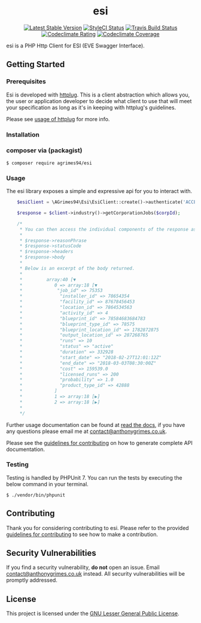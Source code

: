 <h1 align="center">esi</h1>

<p align="center">
<a href="https://packagist.org/packages/aGrimes94/esi"><img src="https://poser.pugx.org/agrimes94/esi/v/stable" alt="Latest Stable Version"></a>
<a href="https://styleci.io/repos/121171717"><img src="https://styleci.io/repos/121171717/shield?branch=master" alt="StyleCI Status"></a>
<a href="https://travis-ci.org/aGrimes94/esi"><img src="https://img.shields.io/travis/aGrimes94/esi.svg" alt="Travis Build Status"></a>
<a href="https://codeclimate.com/github/aGrimes94/esi/maintainability"><img src="https://api.codeclimate.com/v1/badges/b955d3eb7b589cf75597/maintainability" alt="Codeclimate Rating"></a>
<a href="https://codeclimate.com/github/aGrimes94/esi/test_coverage"><img src="https://api.codeclimate.com/v1/badges/b955d3eb7b589cf75597/test_coverage" alt="Codeclimate Coverage"></a>
</p>

esi is a PHP Http Client for ESI (EVE Swagger Interface).

## Getting Started

### Prerequisites

Esi is developed with [httplug](http://httplug.io/). This is a client abstraction which allows you, the user or application
developer to decide what client to use that will meet your specification as long as it's in keeping with httplug's guidelines.

Please see [usage of httplug](http://docs.php-http.org/en/latest/httplug/usage.html) for more info.

### Installation

### composer via (packagist)

``` shell
$ composer require agrimes94/esi 
```

### Usage

The esi library exposes a simple and expressive api for you to interact with.

``` php
    $esiClient = \AGrimes94\Esi\EsiClient::create()->authenticate('ACCESS_TOKEN');

    $response = $client->industry()->getCorporationJobs($corpId);

    /*
     * You can then access the individual components of the response as an associative array via:
     *
     * $response->reasonPhrase
     * $response->statusCode
     * $response->headers
     * $response->body
     *
     * Below is an excerpt of the body returned.
     *
     *         array:40 [▼
     *            0 => array:18 [▼
     *             "job_id" => 75353
     *              "installer_id" => 78654354
     *              "facility_id" => 87678456453
     *              "location_id" => 7864534563
     *              "activity_id" => 4
     *              "blueprint_id" => 78584683684783
     *              "blueprint_type_id" => 78575
     *              "blueprint_location_id" => 1782872875
     *              "output_location_id" => 287268765
     *              "runs" => 10
     *              "status" => "active"
     *              "duration" => 332928
     *              "start_date" => "2018-02-27T12:01:12Z"
     *              "end_date" => "2018-03-03T08:30:00Z"
     *              "cost" => 159539.0
     *              "licensed_runs" => 200
     *              "probability" => 1.0
     *              "product_type_id" => 42888
     *            ]
     *            1 => array:18 [▶]
     *            2 => array:18 [▶]
     *
     */
```

Further usage documentation can be found at [read the docs](http://esi.rtfd.io/), if you have any questions please email me at [contact@anthonygrimes.co.uk](mailto:contact@anthonygrimes.co.uk).

Please see the [guidelines for contributing](CONTRIBUTING.md) on how to generate complete API documentation.

### Testing

Testing is handled by PHPUnit 7. You can run the tests by executing the below command in your terminal.

``` shell
$ ./vendor/bin/phpunit
```

## Contributing

Thank you for considering contributing to esi. Please refer to the provided [guidelines for contributing](CONTRIBUTING.md) to see how to make a contribution.

## Security Vulnerabilities

If you find a security vulnerability, **do not** open an issue. Email [contact@anthonygrimes.co.uk](mailto:contact@anthonygrimes.co.uk) instead. All security vulnerabilities will be promptly addressed.

## License

This project is licensed under the [GNU Lesser General Public License](https://www.gnu.org/licenses/lgpl-3.0.en.html).
